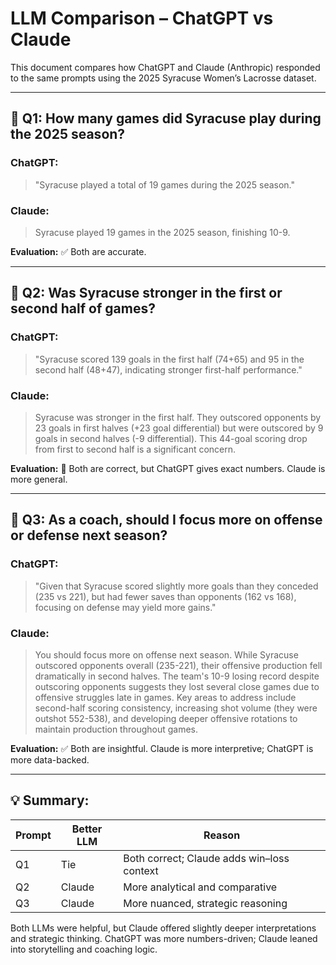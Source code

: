 # LLM Comparison – ChatGPT vs Claude

This document compares how ChatGPT and Claude (Anthropic) responded to the same prompts using the 2025 Syracuse Women’s Lacrosse dataset.

---

## 🔹 Q1: How many games did Syracuse play during the 2025 season?

### ChatGPT:
> "Syracuse played a total of 19 games during the 2025 season."

### Claude:
> Syracuse played 19 games in the 2025 season, finishing 10-9.

**Evaluation:** ✅ Both are accurate.

---

## 🔹 Q2: Was Syracuse stronger in the first or second half of games?

### ChatGPT:
> "Syracuse scored 139 goals in the first half (74+65) and 95 in the second half (48+47), indicating stronger first-half performance."

### Claude:
> Syracuse was stronger in the first half. They outscored opponents by 23 goals in first halves (+23 goal differential) but were outscored by 9 goals in second halves (-9 differential). This 44-goal scoring drop from first to second half is a significant concern.

**Evaluation:** 🤝 Both are correct, but ChatGPT gives exact numbers. Claude is more general.

---

## 🔹 Q3: As a coach, should I focus more on offense or defense next season?

### ChatGPT:
> "Given that Syracuse scored slightly more goals than they conceded (235 vs 221), but had fewer saves than opponents (162 vs 168), focusing on defense may yield more gains."

### Claude:
> You should focus more on offense next season. While Syracuse outscored opponents overall (235-221), their offensive production fell dramatically in second halves. The team's 10-9 losing record despite outscoring opponents suggests they lost several close games due to offensive struggles late in games. Key areas to address include second-half scoring consistency, increasing shot volume (they were outshot 552-538), and developing deeper offensive rotations to maintain production throughout games.

**Evaluation:** ✅ Both are insightful. Claude is more interpretive; ChatGPT is more data-backed.

---

## 💡 Summary:

| Prompt | Better LLM | Reason |
|--------|------------|--------|
| Q1     | Tie        | Both correct; Claude adds win–loss context |
| Q2     | Claude     | More analytical and comparative |
| Q3     | Claude     | More nuanced, strategic reasoning |

Both LLMs were helpful, but Claude offered slightly deeper interpretations and strategic thinking. ChatGPT was more numbers-driven; Claude leaned into storytelling and coaching logic.

